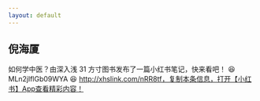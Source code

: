 ```yaml
---
layout: default
---
```


## 倪海厦

如何学中医？由深入浅
31 方寸图书发布了一篇小红书笔记，快来看吧！ 😆 MLn2jlflGb09WYA 😆 http://xhslink.com/nRR8tf，复制本条信息，打开【小红书】App查看精彩内容！
